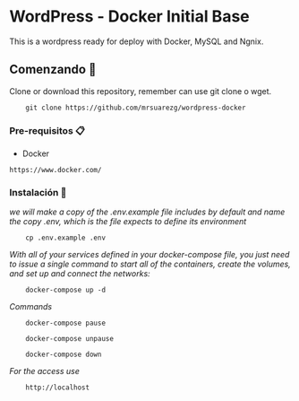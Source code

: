 # WordPress - Docker Initial Base

This is a wordpress ready for deploy with Docker, MySQL and Ngnix.

## Comenzando 🚀

Clone or download this repository, remember can use git clone o wget.

```
    git clone https://github.com/mrsuarezg/wordpress-docker
```

### Pre-requisitos 📋

- Docker

```
https://www.docker.com/
```

### Instalación 🔧

_we will make a copy of the .env.example file includes by default and name the copy .env, which is the file expects to define its environment_

```
    cp .env.example .env
````

_With all of your services defined in your docker-compose file, you just need to issue a single command to start all of the containers, create the volumes, and set up and connect the networks:_

```
    docker-compose up -d
```

_Commands_

```
    docker-compose pause

    docker-compose unpause

    docker-compose down
```

_For the access use_

```
    http://localhost
```